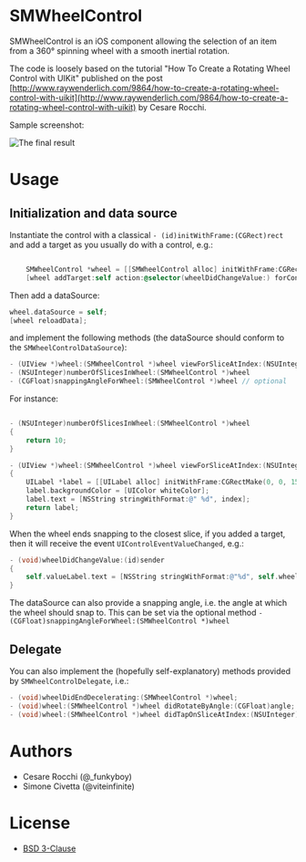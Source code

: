 # SMWheelControl
SMWheelControl is an iOS component allowing the selection of an item from a 360° spinning wheel with a smooth inertial rotation. 

The code is loosely based on the tutorial "How To Create a Rotating Wheel Control with UIKit" published on the post [http://www.raywenderlich.com/9864/how-to-create-a-rotating-wheel-control-with-uikit](http://www.raywenderlich.com/9864/how-to-create-a-rotating-wheel-control-with-uikit) by Cesare Rocchi.

Sample screenshot:

![The final result](https://github.com/funkyboy/How-To-Create-a-Rotating-Wheel-Control-with-UIKit/blob/master/final.png?raw=true "The final result")

# Usage

## Initialization and data source

Instantiate the control with a classical `- (id)initWithFrame:(CGRect)rect` and add a target as you usually do with a control, e.g.:

```objective-c

    SMWheelControl *wheel = [[SMWheelControl alloc] initWithFrame:CGRectMake(0, 0, 320, 320)];
    [wheel addTarget:self action:@selector(wheelDidChangeValue:) forControlEvents:UIControlEventValueChanged];
```

Then add a dataSource:
```objective-c
wheel.dataSource = self;
[wheel reloadData];
```
and implement the following methods (the dataSource should conform to the `SMWheelControlDataSource`):
```objective-c
- (UIView *)wheel:(SMWheelControl *)wheel viewForSliceAtIndex:(NSUInteger)index
- (NSUInteger)numberOfSlicesInWheel:(SMWheelControl *)wheel
- (CGFloat)snappingAngleForWheel:(SMWheelControl *)wheel // optional
```

For instance:
```objective-c

- (NSUInteger)numberOfSlicesInWheel:(SMWheelControl *)wheel
{
    return 10;
}

- (UIView *)wheel:(SMWheelControl *)wheel viewForSliceAtIndex:(NSUInteger)index
{
    UILabel *label = [[UILabel alloc] initWithFrame:CGRectMake(0, 0, 150, 30)];
    label.backgroundColor = [UIColor whiteColor];
    label.text = [NSString stringWithFormat:@" %d", index];
    return label;
}
```

When the wheel ends snapping to the closest slice, if you added a target, then it will receive the event `UIControlEventValueChanged`, e.g.: 
```objective-c
- (void)wheelDidChangeValue:(id)sender
{
    self.valueLabel.text = [NSString stringWithFormat:@"%d", self.wheel.selectedIndex];
}
```

The dataSource can also provide a snapping angle, i.e. the angle at which the wheel should snap to. This can be set via the optional method
`- (CGFloat)snappingAngleForWheel:(SMWheelControl *)wheel`

## Delegate
You can also implement the (hopefully self-explanatory) methods provided by `SMWheelControlDelegate`, i.e.:

```objective-c
- (void)wheelDidEndDecelerating:(SMWheelControl *)wheel;
- (void)wheel:(SMWheelControl *)wheel didRotateByAngle:(CGFloat)angle;
- (void)wheel:(SMWheelControl *)wheel didTapOnSliceAtIndex:(NSUInteger)index;
```
# Authors
* Cesare Rocchi (@_funkyboy)
* Simone Civetta (@viteinfinite)

# License
* [BSD 3-Clause](http://opensource.org/licenses/BSD-3-Clause)

